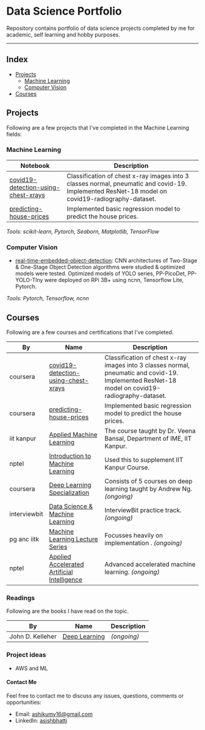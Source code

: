 # Data Science Portfolio
Repository contains portfolio of data science projects completed by me for academic, self learning and hobby purposes. 

------------------------------------------------------------------------------
## Index

* [Projects](#projects)
    * [Machine Learning](#machine-learning)
    * [Computer Vision](#computer-vision)
* [Courses](#courses)


## Projects
Following are a few projects that I've completed in the Machine Learning fields:

### Machine Learning

| Notebook                                                                                                     | Description |
|--------------------------------------------------------------------------------------------------------------|------------------------------------------------------------------------------------------------------------------------------------------------|
| [covid19-detection-using-chest-xrays](https://coursera.org/share/97a33444e9f05323d7e3b8b2eea60417)           | Classification of chest x-ray images into 3 classes normal, pneumatic and covid-19. Implemented ResNet-18 model on covid19-radiography-dataset.|
| [predicting-house-prices](https://coursera.org/share/88a480a84e876bf84bc8c2ecfd203fcc)                       | Implemented basic regression model to predict the house prices.                                                                                |

_Tools: scikit-learn, Pytorch, Seaborn, Matplotlib, TensorFlow_


### Computer Vision

- [real-time-embedded-object-detection](https://github.com/AshishBhatti/real-time-embedded-object-detection): CNN architectures of Two-Stage & One-Stage Object Detection algorithms were studied & optimized models were tested. Optimized models of YOLO series, PP-PicoDet, PP-YOLO-TIny were deployed on RPi 3B+ using ncnn, Tensorflow Lite, Pytorch. 

_Tools: Pytorch, Tensorflow, ncnn_


## Courses
Following are a few courses and certifications that I've completed. 

| By         | Name                                                                                                                           | Description |
|------------|--------------------------------------------------------------------------------------------------------------------------------|---------------------------------------------------------------------------------------------------------------------------------------------------------------------------|
|coursera    | [covid19-detection-using-chest-xrays](https://coursera.org/share/97a33444e9f05323d7e3b8b2eea60417)                             | Classification of chest x-ray images into 3 classes normal, pneumatic and covid-19. Implemented ResNet-18 model on covid19-radiography-dataset.                           |
|coursera    | [predicting-house-prices](https://coursera.org/share/88a480a84e876bf84bc8c2ecfd203fcc)                                         | Implemented basic regression model to predict the house prices.                                                                                                           |
|iit kanpur  | [Applied Machine Learning](https://github.com/AshishBhatti/data-science-portfolio/tree/main/applied-machine-learning-ime673a)  | The course taught by Dr. Veena Bansal, Department of IME, IIT Kanpur.                                                                                                     |
|nptel       | [Introduction to Machine Learning](https://onlinecourses.nptel.ac.in/noc22_cs97/preview/)                                      | Used this to supplement IIT Kanpur Course.                                                                                                                                |
|coursera    | [Deep Learning Specialization]()                                                                                               | Consists of 5 courses on deep learning taught by Andrew Ng. _(ongoing)_                                                                                                   |
|interviewbit| [Data Science & Machine Learning](https://www.interviewbit.com/courses/data-science-and-machine-learning/)                     | InterviewBit practice track. _(ongoing)_                                                                                                                                  |
|pg anc iitk | [Machine Learning Lecture Series](https://youtube.com/playlist?list=PLvVOew6yEowi0ddpoSZNhFsMQlUwBnAk5)                        | Focusses heavily on implementation . _(ongoing)_                                                                                                                          |
|nptel       | [Applied Accelerated Artificial Intelligence](https://onlinecourses.nptel.ac.in/noc22_cs83/preview)                            | Advanced accelerated machine learning. _(ongoing)_                                                                                                                        |

### Readings
Following are the books I have read on the topic. 

| By                | Name                                                                                               | Description                                                                             |
|-------------------|----------------------------------------------------------------------------------------------------|-----------------------------------------------------------------------------------------|
|John D. Kelleher   | [Deep Learning](https://mitpress.mit.edu/9780262537551/deep-learning/)                             | _(ongoing)_                                                                             |




### Project ideas
- AWS and ML



#### Contact Me
Feel free to contact me to discuss any issues, questions, comments or opportunities:
- Email: ashikumy16@gmail.com
- LinkedIn: [asishbhatti](https://www.linkedin.com/in/ashishbhatti/)



